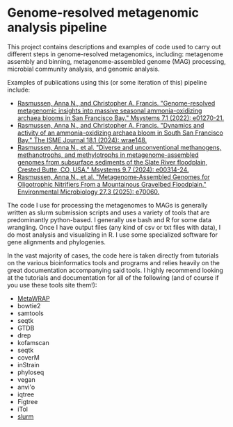 # Genome-resolved metagenomic analysis pipeline

This project contains descriptions and examples of code used to carry out different steps in genome-resolved metagenomics, including: metagenome assembly and binning, metagenome-assembled genome (MAG) processing, microbial community analysis, and genomic analysis.

Examples of publications using this (or some iteration of this) pipeline include:

+ [Rasmussen, Anna N., and Christopher A. Francis. "Genome-resolved metagenomic insights into massive seasonal ammonia-oxidizing archaea blooms in San Francisco Bay." Msystems 7.1 (2022): e01270-21.](https://doi-org.stanford.idm.oclc.org/10.1128/msystems.01270-21)
+ [Rasmussen, Anna N., and Christopher A. Francis. "Dynamics and activity of an ammonia-oxidizing archaea bloom in South San Francisco Bay." The ISME Journal 18.1 (2024): wrae148.]( https://doi-org.stanford.idm.oclc.org/10.1093/ismejo/wrae148)
+ [Rasmussen, Anna N., et al. "Diverse and unconventional methanogens, methanotrophs, and methylotrophs in metagenome-assembled genomes from subsurface sediments of the Slate River floodplain, Crested Butte, CO, USA." Msystems 9.7 (2024): e00314-24.](https://doi-org.stanford.idm.oclc.org/10.1128/msystems.00314-24)
+ [Rasmussen, Anna N., et al. "Metagenome‐Assembled Genomes for Oligotrophic Nitrifiers From a Mountainous Gravelbed Floodplain." Environmental Microbiology 27.3 (2025): e70060.](https://doi-org.stanford.idm.oclc.org/10.1111/1462-2920.70060)

The code I use for processing the metagenomes to MAGs is generally written as slurm submission scripts and uses a variety of tools that are predominantly python-based. I generally use bash and R for some data wrangling. Once I have output files (any kind of csv or txt files with data), I do most analysis and visualizing in R. I use some specialized software for gene alignments and phylogenies.

In the vast majority of cases, the code here is taken directly from tutorials on the various bioinformatics tools and programs and relies heavily on the great documentation accompanying said tools. I highly recommend looking at the tutorials and documentation for all of the following (and of course if you use these tools site them!):

+ [MetaWRAP](https://github.com/bxlab/metaWRAP/tree/master)
+ bowtie2
+ samtools
+ seqtk
+ GTDB
+ drep
+ kofamscan
+ seqtk
+ coverM
+ inStrain
+ phyloseq
+ vegan
+ anvi'o
+ iqtree
+ Figtree
+ iTol
+ [slurm](https://slurm.schedmd.com/documentation.html)